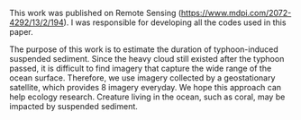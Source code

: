 This work was published on Remote Sensing (https://www.mdpi.com/2072-4292/13/2/194).
I was responsible for developing all the codes used in this paper.

The purpose of this work is to estimate the duration of typhoon-induced suspended sediment. Since the heavy cloud still existed after the typhoon passed, it is difficult to find imagery that capture the wide range of the ocean surface. Therefore, we use imagery collected by a geostationary satellite, which provides 8 imagery everyday. We hope this approach can help ecology research. Creature living in the ocean, such as coral, may be impacted by suspended sediment.
